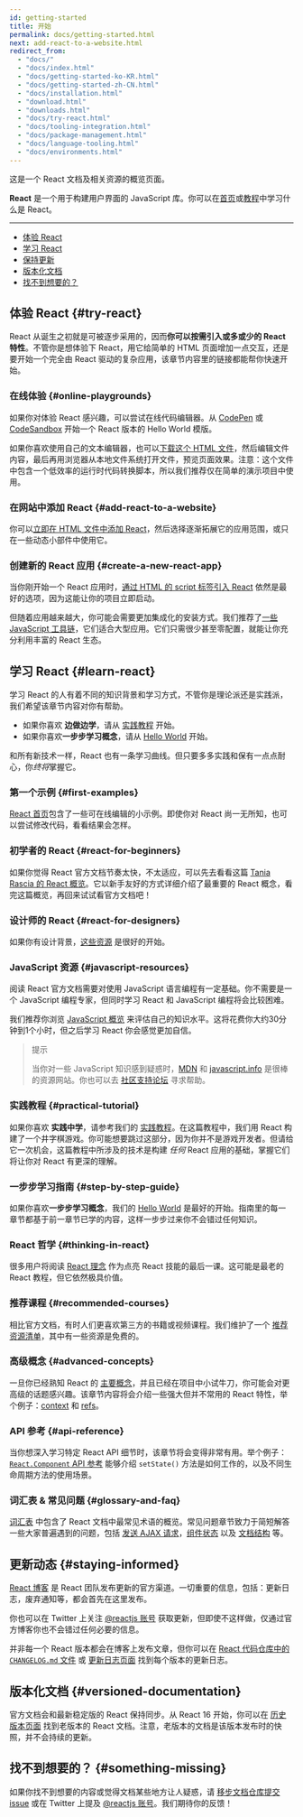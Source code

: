 ```yaml
---
id: getting-started
title: 开始
permalink: docs/getting-started.html
next: add-react-to-a-website.html
redirect_from:
  - "docs/"
  - "docs/index.html"
  - "docs/getting-started-ko-KR.html"
  - "docs/getting-started-zh-CN.html"
  - "docs/installation.html"
  - "download.html"
  - "downloads.html"
  - "docs/try-react.html"
  - "docs/tooling-integration.html"
  - "docs/package-management.html"
  - "docs/language-tooling.html"
  - "docs/environments.html"
---
```


这是一个 React 文档及相关资源的概览页面。

**React** 是一个用于构建用户界面的 JavaScript 库。你可以在[首页](/)或[教程](/tutorial/tutorial.html)中学习什么是 React。

---

- [体验 React](#try-react)
- [学习 React](#learn-react)
- [保持更新](#staying-informed)
- [版本化文档](#versioned-documentation)
- [找不到想要的？](#something-missing)

## 体验 React {#try-react}

React 从诞生之初就是可被逐步采用的，因而**你可以按需引入或多或少的 React 特性**。不管你是想体验下 React，用它给简单的 HTML 页面增加一点交互，还是要开始一个完全由 React 驱动的复杂应用，该章节内容里的链接都能帮你快速开始。

### 在线体验 {#online-playgrounds}

如果你对体验 React 感兴趣，可以尝试在线代码编辑器。从 [CodePen](codepen://hello-world) 或 [CodeSandbox](https://codesandbox.io/s/new) 开始一个 React 版本的 Hello World 模版。

如果你喜欢使用自己的文本编辑器，也可以[下载这个 HTML 文件](https://raw.githubusercontent.com/reactjs/reactjs.org/master/static/html/single-file-example.html)，然后编辑文件内容，最后再用浏览器从本地文件系统打开文件，预览页面效果。注意：这个文件中包含一个低效率的运行时代码转换脚本，所以我们推荐仅在简单的演示项目中使用。

### 在网站中添加 React {#add-react-to-a-website}

你可以[立即在 HTML 文件中添加 React](/docs/add-react-to-a-website.html)，然后选择逐渐拓展它的应用范围，或只在一些动态小部件中使用它。

### 创建新的 React 应用 {#create-a-new-react-app}

当你刚开始一个 React 应用时，[通过 HTML 的 script 标签引入 React](/docs/add-react-to-a-website.html) 依然是最好的选项，因为这能让你的项目立即启动。

但随着应用越来越大，你可能会需要更加集成化的安装方式。我们推荐了[一些 JavaScript 工具链](/docs/create-a-new-react-app.html)，它们适合大型应用。它们只需很少甚至零配置，就能让你充分利用丰富的 React 生态。

## 学习 React {#learn-react}

学习 React 的人有着不同的知识背景和学习方式，不管你是理论派还是实践派，我们希望该章节内容对你有帮助。

* 如果你喜欢 **边做边学**，请从 [实践教程](/tutorial/tutorial.html) 开始。
* 如果你喜欢**一步步学习概念**，请从 [Hello World](/docs/hello-world.html) 开始。

和所有新技术一样，React 也有一条学习曲线。但只要多多实践和保有一点点耐心，你*终将*掌握它。

### 第一个示例 {#first-examples}

[React 首页](/)包含了一些可在线编辑的小示例。即使你对 React 尚一无所知，也可以尝试修改代码，看看结果会怎样。

### 初学者的 React {#react-for-beginners}

如果你觉得 React 官方文档节奏太快，不太适应，可以先去看看这篇 [Tania Rascia 的 React 概览](https://www.taniarascia.com/getting-started-with-react/)。它以新手友好的方式详细介绍了最重要的 React 概念，看完这篇概览，再回来试试看官方文档吧！

### 设计师的 React {#react-for-designers}

如果你有设计背景，[这些资源](http://reactfordesigners.com/) 是很好的开始。

### JavaScript 资源 {#javascript-resources}

阅读 React 官方文档需要对使用 JavaScript 语言编程有一定基础。你不需要是一个 JavaScript 编程专家，但同时学习 React 和 JavaScript 编程将会比较困难。

我们推荐你浏览 [JavaScript 概览](https://developer.mozilla.org/en-US/docs/Web/JavaScript/A_re-introduction_to_JavaScript) 来评估自己的知识水平。这将花费你大约30分钟到1个小时，但之后学习 React 你会感觉更加自信。

>提示
>
>当你对一些 JavaScript 知识感到疑惑时，[MDN](https://developer.mozilla.org/en-US/docs/Web/JavaScript) 和 [javascript.info](http://javascript.info/) 是很棒的资源网站。你也可以去 [社区支持论坛](/community/support.html) 寻求帮助。

### 实践教程 {#practical-tutorial}

如果你喜欢 **实践中学**，请参考我们的 [实践教程](/tutorial/tutorial.html)。在这篇教程中，我们用 React 构建了一个井字棋游戏。你可能想要跳过这部分，因为你并不是游戏开发者。但请给它一次机会，这篇教程中所涉及的技术是构建 *任何* React 应用的基础，掌握它们将让你对 React 有更深的理解。

### 一步步学习指南 {#step-by-step-guide}

如果你喜欢**一步步学习概念**，我们的 [Hello World](/docs/hello-world.html) 是最好的开始。指南里的每一章节都基于前一章节已学的内容，这样一步步过来你不会错过任何知识。

### React 哲学 {#thinking-in-react}

很多用户将阅读 [React 理念](/docs/thinking-in-react.html) 作为点亮 React 技能的最后一课。这可能是最老的 React 教程，但它依然极具价值。

### 推荐课程 {#recommended-courses}

相比官方文档，有时人们更喜欢第三方的书籍或视频课程。我们维护了一个 [推荐资源清单](/community/courses.html)，其中有一些资源是免费的。

### 高级概念 {#advanced-concepts}

一旦你已经熟知 React 的 [主要概念](#main-concepts)，并且已经在项目中小试牛刀，你可能会对更高级的话题感兴趣。该章节内容将会介绍一些强大但并不常用的 React 特性，举个例子：[context](/docs/context.html) 和 [refs](/docs/refs-and-the-dom.html)。

### API 参考 {#api-reference}

当你想深入学习特定 React API 细节时，该章节将会变得非常有用。举个例子：[`React.Component` API 参考](/docs/react-component.html) 能够介绍 `setState()` 方法是如何工作的，以及不同生命周期方法的使用场景。

### 词汇表 & 常见问题 {#glossary-and-faq}

[词汇表](/docs/glossary.html) 中包含了 React 文档中最常见术语的概览。常见问题章节致力于简短解答一些大家普遍遇到的问题，包括 [发送 AJAX 请求](/docs/faq-ajax.html)，[组件状态](/docs/faq-state.html) 以及 [文档结构](/docs/faq-structure.html) 等。

## 更新动态 {#staying-informed}

[React 博客](/blog/) 是 React 团队发布更新的官方渠道。一切重要的信息，包括：更新日志，废弃通知等，都会首先在这里发布。

你也可以在 Twitter 上关注 [@reactjs 账号](https://twitter.com/reactjs) 获取更新，但即使不这样做，仅通过官方博客你也不会错过任何必要的信息。

并非每一个 React 版本都会在博客上发布文章，但你可以在 [React 代码仓库中的 `CHANGELOG.md` 文件](https://github.com/facebook/react/blob/master/CHANGELOG.md) 或 [更新日志页面](https://github.com/facebook/react/releases) 找到每个版本的更新日志。

## 版本化文档 {#versioned-documentation}

官方文档会和最新稳定版的 React 保持同步。从 React 16 开始，你可以在 [历史版本页面](/versions) 找到老版本的 React 文档。注意，老版本的文档是该版本发布时的快照，并不会持续的更新。

## 找不到想要的？ {#something-missing}

如果你找不到想要的内容或觉得文档某些地方让人疑惑，请 [移步文档仓库提交 issue](https://github.com/reactjs/reactjs.org/issues/new) 或在 Twitter 上提及 [@reactjs 账号](https://twitter.com/reactjs)。我们期待你的反馈！
